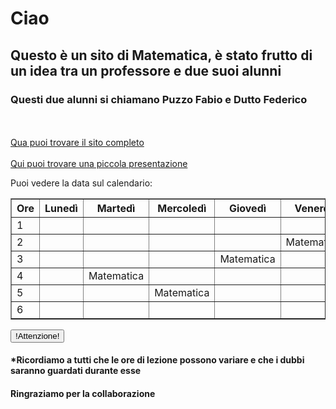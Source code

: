 <h1>Ciao</h1>
<h2>Questo è un sito di Matematica, è stato frutto di un idea tra un professore e due suoi alunni</h2>
<h3>Questi due alunni si chiamano Puzzo Fabio e Dutto Federico</h3>
<br>
<br>
<a href="Code.html">Qua puoi trovare il sito completo</a>
<br>
<br>
<a href="Presentazione.html">Qui puoi trovare una piccola presentazione</a>
<p>Puoi vedere la data sul calendario:</p>
<table border="1">
    <thead>
        <tr>
            <th>Ore</th>
            <th>Lunedì</th>
            <th>Martedì</th>
            <th>Mercoledì</th>
            <th>Giovedì</th>
            <th>Venerdì</th>
        </tr>
    </thead>
    <tr>
        <td>1</td>
        <td></td>
        <td></td>
        <td></td>
        <td></td>
        <td></td>
    </tr>
    <tr>
        <td>2</td>
        <td></td>
        <td></td>
        <td></td>
        <td></td>
        <td>Matematica</td>
    </tr>
    <tr>
        <td>3</td>
        <td></td>
        <td></td>
        <td></td>
        <td>Matematica</td>
        <td></td>
    </tr>
    <tr>
        <td>4</td>
        <td></td>
        <td>Matematica</td>
        <td></td>
        <td></td>
        <td></td>
    </tr>
    <tr>
        <td>5</td>
        <td></td>
        <td></td>
        <td>Matematica</td>
        <td></td>
        <td></td>
    </tr>
    <tr>
        <td>6</td>
        <td></td>
        <td></td>
        <td></td>
        <td></td>
        <td></td>
    </tr>
</table>
<input type="button" value="!Attenzione!" onclick="ciao()">

<h4>*Ricordiamo a tutti che le ore di lezione possono variare e che i dubbi saranno guardati durante esse</h4>
<h4>Ringraziamo per la collaborazione </h4>

